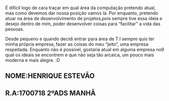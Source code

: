 É difícil logo de cara traçar em qual área da computação pretendo atual, mas como devemos dar nossa posição vamos lá. Por enquanto,
pretendo atuar na área de desenvolvimento de projetos,pois sempre tive essa ideia e desejo dentro de mim,
poder desenvolver coisas para “facilitar” a vida das pessoas.

Desde pequeno e quando decidi entrar para área de T.I sempre quis ter minha própria empresa,
fazer as coisas do meu “jeito”, uma empresa respeitada. Enquanto não é possível, gostaria atual em alguma empresa no9 qual os ideais 
se encontrem e que não seja tão arcaica, um pouco mais moderna e mais alegre.     :D




















## NOME:HENRIQUE ESTEVÃO            ##
## R.A:1700718     2ºADS MANHÃ      ## 
